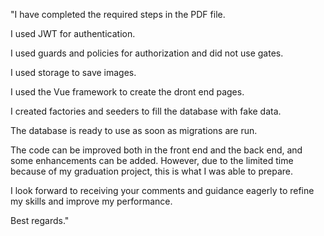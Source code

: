 "I have completed the required steps in the PDF file.

I used JWT for authentication.

I used guards and policies for authorization and did not use gates.

I used storage to save images.

I used the Vue framework to create the dront end pages.

I created factories and seeders to fill the database with fake data.

The database is ready to use as soon as migrations are run.

The code can be improved both in the front end and the back end, and some enhancements can be added. However, due to the limited time because of my graduation project, this is what I was able to prepare.


I look forward to receiving your comments and guidance eagerly to refine my skills and improve my performance.


Best regards."
